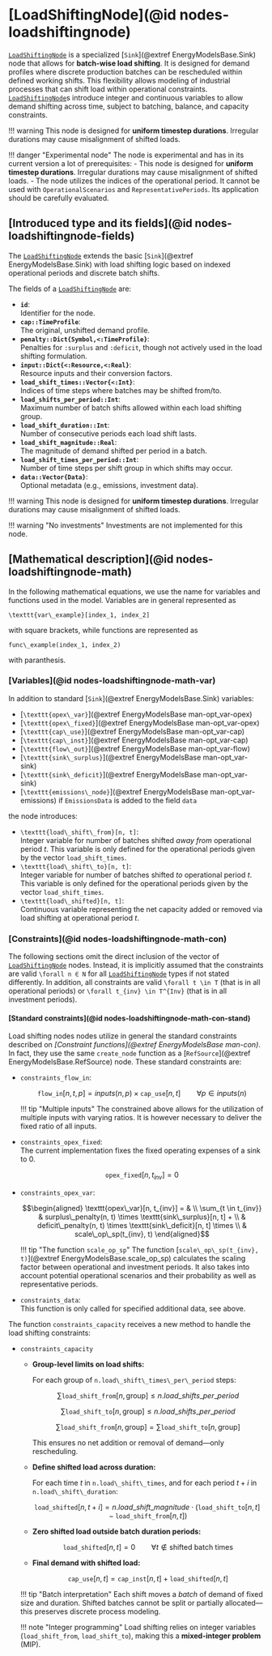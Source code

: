 # [LoadShiftingNode](@id nodes-loadshiftingnode)

[`LoadShiftingNode`](@ref) is a specialized [`Sink`](@extref EnergyModelsBase.Sink) node that allows for **batch-wise load shifting**. It is designed for demand profiles where discrete production batches can be rescheduled within defined working shifts. This flexibility allows modeling of industrial processes that can shift load within operational constraints.
[`LoadShiftingNode`](@ref)s introduce integer and continuous variables to allow demand shifting across time, subject to batching, balance, and capacity constraints.

!!! warning
    This node is designed for **uniform timestep durations**. Irregular durations may cause misalignment of shifted loads.

!!! danger "Experimental node"
    The node is experimental and has in its current version a lot of prerequisites:
    - This node is designed for **uniform timestep durations**.
      Irregular durations may cause misalignment of shifted loads.
    - The node utilizes the indices of the operational period.
      It cannot be used with `OperationalScenarios` and `RepresentativePeriods`.
    Its application should be carefully evaluated.

## [Introduced type and its fields](@id nodes-loadshiftingnode-fields)

The [`LoadShiftingNode`](@ref) extends the basic [`Sink`](@extref EnergyModelsBase.Sink) with load shifting logic based on indexed operational periods and discrete batch shifts.

The fields of a [`LoadShiftingNode`](@ref) are:

- **`id`**:\
  Identifier for the node.
- **`cap::TimeProfile`**:\
  The original, unshifted demand profile.
- **`penalty::Dict{Symbol,<:TimeProfile}`**:\
  Penalties for `:surplus` and `:deficit`, though not actively used in the load shifting formulation.
- **`input::Dict{<:Resource,<:Real}`**:\
  Resource inputs and their conversion factors.
- **`load_shift_times::Vector{<:Int}`**:\
  Indices of time steps where batches may be shifted from/to.
- **`load_shifts_per_period::Int`**:\
  Maximum number of batch shifts allowed within each load shifting group.
- **`load_shift_duration::Int`**:\
  Number of consecutive periods each load shift lasts.
- **`load_shift_magnitude::Real`**:\
  The magnitude of demand shifted per period in a batch.
- **`load_shift_times_per_period::Int`**:\
  Number of time steps per shift group in which shifts may occur.
- **`data::Vector{Data}`**:\
  Optional metadata (e.g., emissions, investment data).

!!! warning
    This node is designed for **uniform timestep durations**. Irregular durations may cause misalignment of shifted loads.

!!! warning "No investments"
    Investments are not implemented for this node.

## [Mathematical description](@id nodes-loadshiftingnode-math)

In the following mathematical equations, we use the name for variables and functions used in the model.
Variables are in general represented as

``\texttt{var\_example}[index_1, index_2]``

with square brackets, while functions are represented as

``func\_example(index_1, index_2)``

with paranthesis.

### [Variables](@id nodes-loadshiftingnode-math-var)

In addition to standard [`Sink`](@extref EnergyModelsBase.Sink) variables:

- [``\texttt{opex\_var}``](@extref EnergyModelsBase man-opt_var-opex)
- [``\texttt{opex\_fixed}``](@extref EnergyModelsBase man-opt_var-opex)
- [``\texttt{cap\_use}``](@extref EnergyModelsBase man-opt_var-cap)
- [``\texttt{cap\_inst}``](@extref EnergyModelsBase man-opt_var-cap)
- [``\texttt{flow\_out}``](@extref EnergyModelsBase man-opt_var-flow)
- [``\texttt{sink\_surplus}``](@extref EnergyModelsBase man-opt_var-sink)
- [``\texttt{sink\_deficit}``](@extref EnergyModelsBase man-opt_var-sink)
- [``\texttt{emissions\_node}``](@extref EnergyModelsBase man-opt_var-emissions) if `EmissionsData` is added to the field `data`

the node introduces:

- ``\texttt{load\_shift\_from}[n, t]``:\
  Integer variable for number of batches shifted *away from* operational period $t$.
  This variable is only defined for the operational periods given by the vector `load_shift_times`.
- ``\texttt{load\_shift\_to}[n, t]``:\
  Integer variable for number of batches shifted *to* operational period $t$.
  This variable is only defined for the operational periods given by the vector `load_shift_times`.
- ``\texttt{load\_shifted}[n, t]``:\
  Continuous variable representing the net capacity added or removed via load shifting at operational period $t$.

### [Constraints](@id nodes-loadshiftingnode-math-con)

The following sections omit the direct inclusion of the vector of [`LoadShiftingNode`](@ref) nodes.
Instead, it is implicitly assumed that the constraints are valid ``\forall n ∈ N`` for all [`LoadShiftingNode`](@ref) types if not stated differently.
In addition, all constraints are valid ``\forall t \in T`` (that is in all operational periods) or ``\forall t_{inv} \in T^{Inv}`` (that is in all investment periods).

#### [Standard constraints](@id nodes-loadshiftingnode-math-con-stand)

Load shifting nodes nodes utilize in general the standard constraints described on *[Constraint functions](@extref EnergyModelsBase man-con)*.
In fact, they use the same `create_node` function as a [`RefSource`](@extref EnergyModelsBase.RefSource) node.
These standard constraints are:

- `constraints_flow_in`:

  ```math
  \texttt{flow\_in}[n, t, p] =
  inputs(n, p) \times \texttt{cap\_use}[n, t]
  \qquad \forall p \in inputs(n)
  ```

  !!! tip "Multiple inputs"
      The constrained above allows for the utilization of multiple inputs with varying ratios.
      It is however necessary to deliver the fixed ratio of all inputs.

- `constraints_opex_fixed`:\
  The current implementation fixes the fixed operating expenses of a sink to 0.

  ```math
  \texttt{opex\_fixed}[n, t_{inv}] = 0
  ```

- `constraints_opex_var`:

  ```math
  \begin{aligned}
  \texttt{opex\_var}[n, t_{inv}] = & \\
    \sum_{t \in t_{inv}} & surplus\_penalty(n, t) \times \texttt{sink\_surplus}[n, t] + \\ &
    deficit\_penalty(n, t) \times \texttt{sink\_deficit}[n, t] \times \\ &
    scale\_op\_sp(t_{inv}, t)
  \end{aligned}
  ```

  !!! tip "The function `scale_op_sp`"
      The function [``scale\_op\_sp(t_{inv}, t)``](@extref EnergyModelsBase.scale_op_sp) calculates the scaling factor between operational and investment periods.
      It also takes into account potential operational scenarios and their probability as well as representative periods.

- `constraints_data`:\
  This function is only called for specified additional data, see above.

The function `constraints_capacity` receives a new method to handle the load shifting constraints:

- `constraints_capacity`

  - **Group-level limits on load shifts:**

    For each group of ``n.load\_shift\_times\_per\_period`` steps:

    ```math
    \sum \texttt{load\_shift\_from}[n, \text{group}] \leq n.load\_shifts\_per\_period
    ```

    ```math
    \sum \texttt{load\_shift\_to}[n, \text{group}] \leq n.load\_shifts\_per\_period
    ```

    ```math
    \sum \texttt{load\_shift\_from}[n, \text{group}] =
    \sum \texttt{load\_shift\_to}[n, \text{group}]
    ```

    This ensures no net addition or removal of demand—only rescheduling.

  - **Define shifted load across duration:**

    For each time $t$ in ``n.load\_shift\_times``, and for each period $t+i$ in ``n.load\_shift\_duration``:

    ```math
    \texttt{load\_shifted}[n, t+i] =
    n.load\_shift\_magnitude \cdot
    (\texttt{load\_shift\_to}[n, t] - \texttt{load\_shift\_from}[n, t])
    ```

  - **Zero shifted load outside batch duration periods:**

    ```math
    \texttt{load\_shifted}[n, t] = 0
    \qquad \forall t \notin \text{shifted batch times}
    ```

  - **Final demand with shifted load:**

    ```math
    \texttt{cap\_use}[n, t] = \texttt{cap\_inst}[n, t] + \texttt{load\_shifted}[n, t]
    ```

  !!! tip "Batch interpretation"
      Each shift moves a *batch* of demand of fixed size and duration. Shifted batches cannot be split or partially allocated—this preserves discrete process modeling.

  !!! note "Integer programming"
      Load shifting relies on integer variables (`load_shift_from`, `load_shift_to`), making this a **mixed-integer problem** (MIP).
